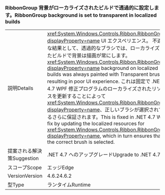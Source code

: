 ### <a name="ribbongroup-background-is-set-to-transparent-in-localized-builds"></a><span data-ttu-id="9282b-101">RibbonGroup 背景がローカライズされたビルドで透過的に設定します。</span><span class="sxs-lookup"><span data-stu-id="9282b-101">RibbonGroup background is set to transparent in localized builds</span></span>

|   |   |
|---|---|
|<span data-ttu-id="9282b-102">説明</span><span class="sxs-lookup"><span data-stu-id="9282b-102">Details</span></span>|<span data-ttu-id="9282b-103"><xref:System.Windows.Controls.Ribbon.RibbonGroup?displayProperty=name> UI エクスペリエンス。 不適切な結果として、透過的なブラシでは、ローカライズされたビルドで背景は描画が常にします。</span><span class="sxs-lookup"><span data-stu-id="9282b-103"><xref:System.Windows.Controls.Ribbon.RibbonGroup?displayProperty=name> background on localized builds was always painted with Transparent brush, resulting in poor UI experience.</span></span> <span data-ttu-id="9282b-104">これは固定で .NET 4.7 WPF 修正プログラムのローカライズされたリソースを更新することによって<xref:System.Windows.Controls.Ribbon.RibbonGroup?displayProperty=name>、正しいブラシが選択されているさらに保証されます。</span><span class="sxs-lookup"><span data-stu-id="9282b-104">This is fixed in .NET 4.7 WPF fix by updating the localized resources for <xref:System.Windows.Controls.Ribbon.RibbonGroup?displayProperty=name>, which in turn ensures that the correct brush is selected.</span></span>|
|<span data-ttu-id="9282b-105">提案される解決策</span><span class="sxs-lookup"><span data-stu-id="9282b-105">Suggestion</span></span>|<span data-ttu-id="9282b-106">.NET 4.7 へのアップグレード</span><span class="sxs-lookup"><span data-stu-id="9282b-106">Upgrade to .NET 4.7</span></span>|
|<span data-ttu-id="9282b-107">スコープ</span><span class="sxs-lookup"><span data-stu-id="9282b-107">Scope</span></span>|<span data-ttu-id="9282b-108">エッジ</span><span class="sxs-lookup"><span data-stu-id="9282b-108">Edge</span></span>|
|<span data-ttu-id="9282b-109">Version</span><span class="sxs-lookup"><span data-stu-id="9282b-109">Version</span></span>|<span data-ttu-id="9282b-110">4.6.2</span><span class="sxs-lookup"><span data-stu-id="9282b-110">4.6.2</span></span>|
|<span data-ttu-id="9282b-111">型</span><span class="sxs-lookup"><span data-stu-id="9282b-111">Type</span></span>|<span data-ttu-id="9282b-112">ランタイム</span><span class="sxs-lookup"><span data-stu-id="9282b-112">Runtime</span></span>|

